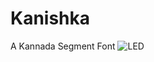 # Kanishka
A Kannada Segment Font
![LED](https://github.com/user-attachments/assets/d031cf3d-78fa-4896-9ff0-a2b6f9258c72)


